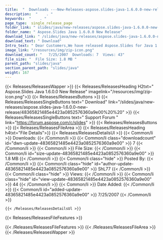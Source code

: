 ```yaml
---
title:  "  Downloads ---New-Releases-aspose.slides-java-1.6.0.0-new-release . " 
description:  "    . " 
keywords:  "    . " 
page_type:  single_release_page
folder_link: " slides/java/new-releases/aspose.slides-java-1.6.0.0-new-release/"
folder_name: " Aspose.Slides Java 1.6.0.0 New Release"
download_link: " /slides/java/new-releases/aspose.slides-java-1.6.0.0-new-release/48365821485e4423a0852576360a9e00"
download_text: " Download"
Intro_text: " Dear Customers,We have released Aspose.Slides for Java 1.6.0.0.The main new feat..."
image_link: "/resources/img/zip-icon.png"
download_count: "   7/25/2007  Downloads: 7  Views: 43"
file_size: "  File Size: 1.8 MB "
parent_path: "slides/java"
section_parent_path: "slides/java"
weight: 167 
---
```


{{< Releases/ReleasesWapper >}}
  {{< Releases/ReleasesHeading H2txt=" Aspose.Slides Java 1.6.0.0 New Release" imagelink="/resources/img/zip-icon.png">}}
  {{< Releases/ReleasesButtons >}}
    {{< Releases/ReleasesSingleButtons text=" Download" link="/slides/java/new-releases/aspose.slides-java-1.6.0.0-new-release/48365821485e4423a0852576360a9e00%20%20" >}}
    {{< Releases/ReleasesSingleButtons text=" Support Forum " link="https://forum.aspose.com/c/slides" >}}
  {{< Releases/ReleasesButtons >}}
  {{< Releases/ReleasesFileArea >}}
    {{< Releases/ReleasesHeading h4txt="File Details">}}
    {{< Releases/ReleasesDetailsUl >}}
            {{< Common/li  >}} Downloads: {{< /Common/li >}} 
      {{< Common/li class="downloadcount" id="dwn-update-48365821485e4423a0852576360a9e00" >}} 7 {{< /Common/li >}} 
      {{< Common/li  >}} File Size: {{< /Common/li >}} 
      {{< Common/li id="size-update-48365821485e4423a0852576360a9e00" >}} 1.8 MB {{< /Common/li >}} 
      {{< Common/li  class="hide" >}} Posted By: {{< /Common/li >}} 
      {{< Common/li class="hide" id="author-update-48365821485e4423a0852576360a9e00" >}} ShL77 {{< /Common/li >}} 
      {{< Common/li class="hide"  >}} Views: {{< /Common/li >}} 
      {{< Common/li class="hide" id="view-update-48365821485e4423a0852576360a9e00" >}} 44 {{< /Common/li >}} 
      {{< Common/li  >}} Date Added: {{< /Common/li >}} 
      {{< Common/li id="added-update-48365821485e4423a0852576360a9e00" >}} 7/25/2007 {{< /Common/li >}} 

    {{< /Releases/ReleasesDetailsUl >}}

  {{< Releases/ReleasesFileFeatures >}}
      
  {{< /Releases/ReleasesFileFeatures >}}
 {{< /Releases/ReleasesFileArea >}}
{{< /Releases/ReleasesWapper >}}


